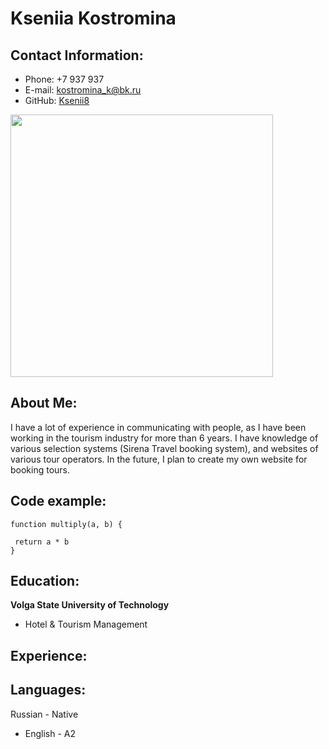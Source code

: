 # Kseniia Kostromina

## Contact Information:
* Phone: +7 937 937
* E-mail: kostromina_k@bk.ru
* GitHub: [Ksenii8](https://github.com/Ksenii8 "Ksenii8")


<img src="https://user-images.githubusercontent.com/119839152/206839302-2dabf7c9-8b4c-4da4-ba25-d749fadb3014.JPG" width="420" align = "center" />

## About Me:
I have a lot of experience in communicating with people, as I have been working in the tourism industry for more than 6 years. I have knowledge of various selection systems (Sirena Travel booking system), and websites of various tour operators. In the future, I plan to create my own website for booking tours.

## Code example:
 ```
 function multiply(a, b) {
  
  return a * b
}
 ```

## Education:
  **Volga State University of Technology**
  * Hotel & Tourism Management

## Experience:


## Languages:
Russian - Native
* English - A2
